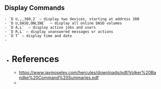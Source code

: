 ## Display Commands
	- `D U,,,380,2` — display two devices, starting at address 380
	- `D U,DASD,ONLINE`  — display all online DASD volumes
	- `D A,L`  — display active jobs and users
	- `D R,L` — display unanswered messages or actions
	- `D T` — display time and date
	-
- # References
	- https://www.jaymoseley.com/hercules/downloads/pdf/Volker%20Bandke%20Command%20Summaries.pdf
	-